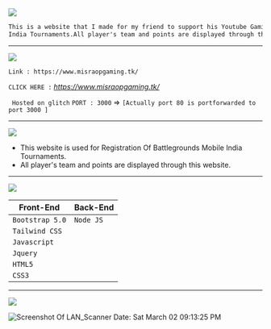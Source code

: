 <img src="https://via.placeholder.com/1270x120/0d1117/fffff?text=MisraOpGaming+Website" />

```html
This is a website that I made for my friend to support his Youtube Gaming Channel.This website is used for Registration Of Battlegrounds Mobile 
India Tournaments.All player's team and points are displayed through this website.
```
---------------------------------------------------------------------------------------------------------------------------------------------------

<img src="https://via.placeholder.com/1270x120/0d1117/BFFF00?text=DOMAIN+%26+IP+INFO" />

`Link : https://www.misraopgaming.tk/`

`CLICK HERE :` *https://www.misraopgaming.tk/* 

` Hosted on glitch` 
` PORT : 3000 ` => `[Actually port 80 is portforwarded to port 3000 ]` 

---------------------------------------------------------------------------------------------------------------------------------------------------

<img src="https://via.placeholder.com/1270x120/0d1117/BFFF00?text=FUNCTIONALITIES" />

* This website is used for Registration Of Battlegrounds Mobile India Tournaments.
* All player's team and points are displayed through this website.

---------------------------------------------------------------------------------------------------------------------------------------------------

<img src="https://via.placeholder.com/1270x120/0d1117/BFFF00?text=TECHNOLOGIES+USED" />

Front-End | Back-End
----------|---------  
`Bootstrap 5.0` | `Node JS`
`Tailwind CSS` |
`Javascript` |  
`Jquery` |  
`HTML5` |  
`CSS3` | 

----------------------------------------------------------------------------------------------------------------------------------------------------

<img src="https://via.placeholder.com/1270x120/0d1117/BFFF00?text=SCREENSHOT+OF+THE+SCRIPT" />

![Screenshot Of LAN_Scanner Date: Sat March 02 09:13:25 PM](https://i.imgur.com/O0mSncm.jpg)


